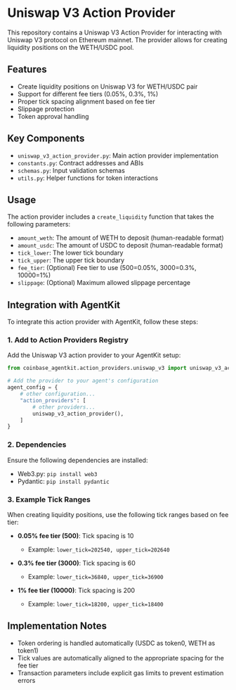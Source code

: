 # Uniswap V3 Action Provider

This repository contains a Uniswap V3 Action Provider for interacting with Uniswap V3 protocol on Ethereum mainnet. The provider allows for creating liquidity positions on the WETH/USDC pool.

## Features

- Create liquidity positions on Uniswap V3 for WETH/USDC pair
- Support for different fee tiers (0.05%, 0.3%, 1%)
- Proper tick spacing alignment based on fee tier
- Slippage protection
- Token approval handling

## Key Components

- `uniswap_v3_action_provider.py`: Main action provider implementation
- `constants.py`: Contract addresses and ABIs
- `schemas.py`: Input validation schemas
- `utils.py`: Helper functions for token interactions

## Usage

The action provider includes a `create_liquidity` function that takes the following parameters:

- `amount_weth`: The amount of WETH to deposit (human-readable format)
- `amount_usdc`: The amount of USDC to deposit (human-readable format)
- `tick_lower`: The lower tick boundary
- `tick_upper`: The upper tick boundary
- `fee_tier`: (Optional) Fee tier to use (500=0.05%, 3000=0.3%, 10000=1%)
- `slippage`: (Optional) Maximum allowed slippage percentage

## Integration with AgentKit

To integrate this action provider with AgentKit, follow these steps:

### 1. Add to Action Providers Registry

Add the Uniswap V3 action provider to your AgentKit setup:

```python
from coinbase_agentkit.action_providers.uniswap_v3 import uniswap_v3_action_provider

# Add the provider to your agent's configuration
agent_config = {
    # other configuration...
    "action_providers": [
        # other providers...
        uniswap_v3_action_provider(),
    ]
}
```

### 2. Dependencies

Ensure the following dependencies are installed:

- Web3.py: `pip install web3`
- Pydantic: `pip install pydantic`

### 3. Example Tick Ranges

When creating liquidity positions, use the following tick ranges based on fee tier:

- **0.05% fee tier (500)**: Tick spacing is 10
  - Example: `lower_tick=202540, upper_tick=202640`

- **0.3% fee tier (3000)**: Tick spacing is 60
  - Example: `lower_tick=36840, upper_tick=36900`

- **1% fee tier (10000)**: Tick spacing is 200
  - Example: `lower_tick=18200, upper_tick=18400`

## Implementation Notes

- Token ordering is handled automatically (USDC as token0, WETH as token1)
- Tick values are automatically aligned to the appropriate spacing for the fee tier
- Transaction parameters include explicit gas limits to prevent estimation errors
